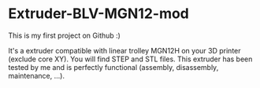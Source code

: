 # Extruder-BLV-MGN12-mod

This is my first project on Github :)

It's a extruder compatible with linear trolley MGN12H on your 3D printer (exclude core XY). You will find STEP and STL files.
This extruder has been tested by me and is perfectly functional (assembly, disassembly, maintenance, ...).
